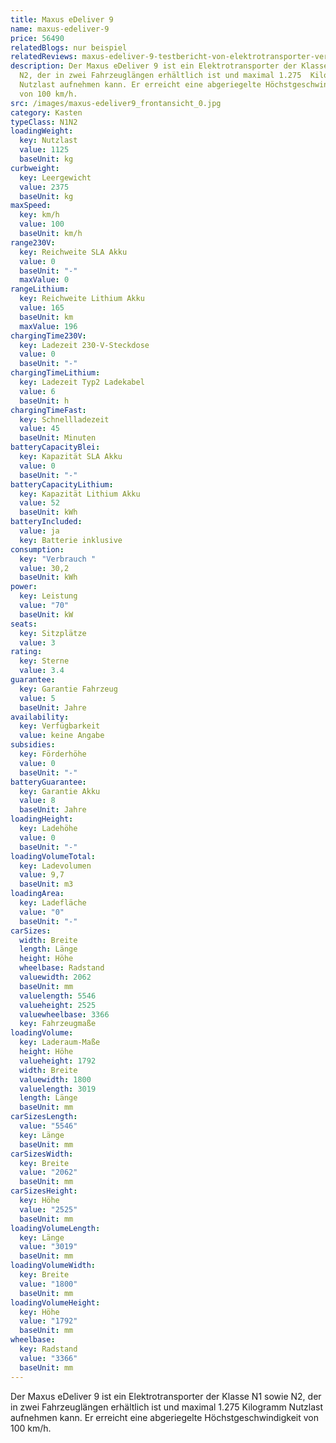 ```yaml
---
title: Maxus eDeliver 9
name: maxus-edeliver-9
price: 56490
relatedBlogs: nur beispiel
relatedReviews: maxus-edeliver-9-testbericht-von-elektrotransporter-vergleich
description: Der Maxus eDeliver 9 ist ein Elektrotransporter der Klasse N1 sowie
  N2, der in zwei Fahrzeuglängen erhältlich ist und maximal 1.275  Kilogramm
  Nutzlast aufnehmen kann. Er erreicht eine abgeriegelte Höchstgeschwindigkeit
  von 100 km/h.
src: /images/maxus-edeliver9_frontansicht_0.jpg
category: Kasten
typeClass: N1N2
loadingWeight:
  key: Nutzlast
  value: 1125
  baseUnit: kg
curbweight:
  key: Leergewicht
  value: 2375
  baseUnit: kg
maxSpeed:
  key: km/h
  value: 100
  baseUnit: km/h
range230V:
  key: Reichweite SLA Akku
  value: 0
  baseUnit: "-"
  maxValue: 0
rangeLithium:
  key: Reichweite Lithium Akku
  value: 165
  baseUnit: km
  maxValue: 196
chargingTime230V:
  key: Ladezeit 230-V-Steckdose
  value: 0
  baseUnit: "-"
chargingTimeLithium:
  key: Ladezeit Typ2 Ladekabel
  value: 6
  baseUnit: h
chargingTimeFast:
  key: Schnellladezeit
  value: 45
  baseUnit: Minuten
batteryCapacityBlei:
  key: Kapazität SLA Akku
  value: 0
  baseUnit: "-"
batteryCapacityLithium:
  key: Kapazität Lithium Akku
  value: 52
  baseUnit: kWh
batteryIncluded:
  value: ja
  key: Batterie inklusive
consumption:
  key: "Verbrauch "
  value: 30,2
  baseUnit: kWh
power:
  key: Leistung
  value: "70"
  baseUnit: kW
seats:
  key: Sitzplätze
  value: 3
rating:
  key: Sterne
  value: 3.4
guarantee:
  key: Garantie Fahrzeug
  value: 5
  baseUnit: Jahre
availability:
  key: Verfügbarkeit
  value: keine Angabe
subsidies:
  key: Förderhöhe
  value: 0
  baseUnit: "-"
batteryGuarantee:
  key: Garantie Akku
  value: 8
  baseUnit: Jahre
loadingHeight:
  key: Ladehöhe
  value: 0
  baseUnit: "-"
loadingVolumeTotal:
  key: Ladevolumen
  value: 9,7
  baseUnit: m3
loadingArea:
  key: Ladefläche
  value: "0"
  baseUnit: "-"
carSizes:
  width: Breite
  length: Länge
  height: Höhe
  wheelbase: Radstand
  valuewidth: 2062
  baseUnit: mm
  valuelength: 5546
  valueheight: 2525
  valuewheelbase: 3366
  key: Fahrzeugmaße
loadingVolume:
  key: Laderaum-Maße
  height: Höhe
  valueheight: 1792
  width: Breite
  valuewidth: 1800
  valuelength: 3019
  length: Länge
  baseUnit: mm
carSizesLength:
  value: "5546"
  key: Länge
  baseUnit: mm
carSizesWidth:
  key: Breite
  value: "2062"
  baseUnit: mm
carSizesHeight:
  key: Höhe
  value: "2525"
  baseUnit: mm
loadingVolumeLength:
  key: Länge
  value: "3019"
  baseUnit: mm
loadingVolumeWidth:
  key: Breite
  value: "1800"
  baseUnit: mm
loadingVolumeHeight:
  key: Höhe
  value: "1792"
  baseUnit: mm
wheelbase:
  key: Radstand
  value: "3366"
  baseUnit: mm
---
```

Der Maxus eDeliver 9 ist ein Elektrotransporter der Klasse N1 sowie N2, der in zwei Fahrzeuglängen erhältlich ist und maximal 1.275  Kilogramm Nutzlast aufnehmen kann. Er erreicht eine abgeriegelte Höchstgeschwindigkeit von 100 km/h.